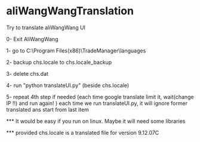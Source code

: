 # aliWangWangTranslation
Try to translate aliWangWang UI

0- Exit AliWangWang

1- go to C:\Program Files(x86)\TradeManager\languages

2- backup  chs.locale to chs.locale_backup

3- delete chs.dat

4- run "python translateUI.py"  (beside chs.locale)

5- repeat 4th step if needed (each time google translate limit it, wait(change IP !!) and run again! )
	each time we run translateUI.py, it will ignore former translated ans start from last item
	
	
*** It would be easy if you run on linux. Maybe it will need some libraries

*** provided chs.locale is a translated file for version 9.12.07C



